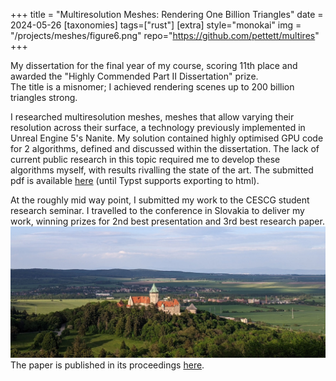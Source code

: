 +++
title = "Multiresolution Meshes: Rendering One Billion Triangles"
date = 2024-05-26
[taxonomies]
tags=["rust"]
[extra]
style="monokai"
img = "/projects/meshes/figure6.png"
repo="https://github.com/pettett/multires"
+++

My dissertation for the final year of my course, scoring 11th place and awarded the "Highly Commended Part II Dissertation" prize. <br/>
The title is a misnomer; I achieved rendering scenes up to 200 billion triangles strong.

<!-- more -->

I researched multiresolution meshes, meshes that allow varying their resolution across their surface, a technology previously implemented in Unreal Engine 5's Nanite.
My solution contained highly optimised GPU code for 2 algorithms, defined and discussed within the dissertation.
The lack of current public research in this topic required me to develop these algorithms myself, with results rivalling the state of the art.
The submitted pdf is available [here](/projects/meshes/main.pdf) (until Typst supports exporting to html).

At the roughly mid way point, I submitted my work to the CESCG student research seminar. I travelled to the conference in Slovakia to deliver my work, winning prizes for 2nd best presentation and 3rd best research paper.
![Smolenice Castle](/projects/meshes/thumbnail.jpg)
The paper is published in its proceedings [here](https://cescg.org/cescg_submission/multiresolution-mesh-rendering-engine-implementation-practicalities-and-performance/).

